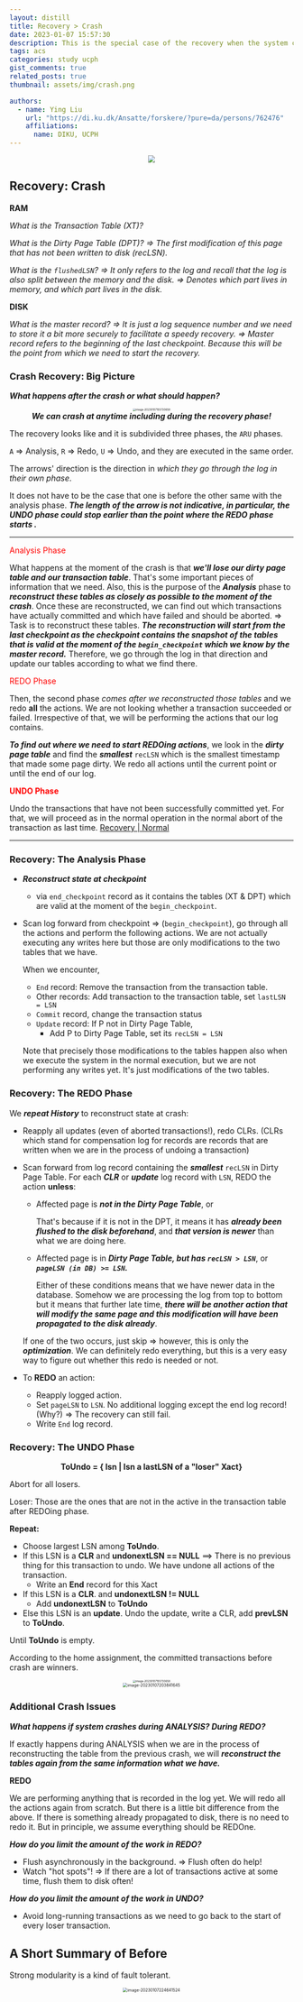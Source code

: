 ```yaml
---
layout: distill
title: Recovery > Crash
date: 2023-01-07 15:57:30
description: This is the special case of the recovery when the system crashes.
tags: acs
categories: study ucph
gist_comments: true
related_posts: true
thumbnail: assets/img/crash.png

authors:
  - name: Ying Liu
    url: "https://di.ku.dk/Ansatte/forskere/?pure=da/persons/762476"
    affiliations:
      name: DIKU, UCPH
---
```


<div align=center>
  <div class="row mt-3">
    <div class="col-sm mt-3 mt-md-0">
      <img src="https://i.imgur.com/D0YTFXX.png" style="zoom: 80%" class="img-fluid rounded z-depth-1" />
    </div>
  </div>
</div>

## Recovery: Crash

**RAM**

_What is the Transaction Table (XT)?_

_What is the Dirty Page Table (DPT)? => The first modification of this page that has not been written to disk (recLSN)._

_What is the `flushedLSN`? => It only refers to the log and recall that the log is also split between the memory and the disk. => Denotes which part lives in memory, and which part lives in the disk._

**DISK**

_What is the master record? => It is just a log sequence number and we need to store it a bit more securely to facilitate a speedy recovery. => Master record refers to the beginning of the last checkpoint. Because this will be the point from which we need to start the recovery._

### Crash Recovery: Big Picture

**_What happens after the crash or what should happen?_**

<div align=center>
  <div class="row mt-3">
    <div class="col-sm mt-3 mt-md-0">
      <img src="https://i.imgur.com/aMm0Hww.png" alt="image-20230107155730658" style="zoom:33%;" class="img-fluid rounded z-depth-1" />
    </div>
  </div>
</div>

<div align=center><i><b>We can crash at anytime including during the recovery phase!</b></i></div>

The recovery looks like and it is subdivided three phases, the `ARU` phases.

`A` => Analysis, `R` => Redo, `U` => Undo, and they are executed in the same order.

The arrows' direction is the direction in _which they go through the log in their own phase_.

It does not have to be the case that one is before the other same with the analysis phase. **_The length of the arrow is not indicative, in particular, the UNDO phase could stop earlier than the point where the REDO phase starts ._**

<hr>

<font color=red>Analysis Phase</font>

What happens at the moment of the crash is that **_we'll lose our dirty page table and our transaction table_**. That's some important pieces of information that we need. Also, this is the purpose of the **_Analysis_** phase to **_reconstruct these tables as closely as possible to the moment of the crash_**. Once these are reconstructed, we can find out which transactions have actually committed and which have failed and should be aborted. => Task is to reconstruct these tables. **_The reconstruction will start from the last checkpoint as the checkpoint contains the snapshot of the tables that is valid at the moment of the `begin_checkpoint` which we know by the master record._** Therefore, we go through the log in that direction and update our tables according to what we find there.

<font color=red>REDO Phase</font>

Then, the second phase _comes after we reconstructed those tables_ and we redo **all** the actions. We are not looking whether a transaction succeeded or failed. Irrespective of that, we will be performing the actions that our log contains.

**_To find out where we need to start REDOing actions_**, we look in the **_dirty page table_** and find the **_smallest_** `recLSN` which is the smallest timestamp that made some page dirty. We redo all actions until the current point or until the end of our log.

<font color=red><b>UNDO Phase</b></font>

Undo the transactions that have not been successfully committed yet. For that, we will proceed as in the normal operation in the normal abort of the transaction as last time. [Recovery | Normal](https://liuying-1.github.io/blog/2023/recovery-normal/)

<hr>

### Recovery: The Analysis Phase

- **_Reconstruct state at checkpoint_**

  - via `end_checkpoint` record as it contains the tables (XT & DPT) which are valid at the moment of the `begin_checkpoint`.

- Scan log forward from checkpoint => (`begin_checkpoint`), go through all the actions and perform the following actions. We are not actually executing any writes here but those are only modifications to the two tables that we have.

  When we encounter,

  - `End` record: Remove the transaction from the transaction table.
  - Other records: Add transaction to the transaction table, set `lastLSN = LSN`
  - `Commit` record, change the transaction status
  - `Update` record: If P not in Dirty Page Table,
    - Add P to Dirty Page Table, set its `recLSN = LSN`

  Note that precisely those modifications to the tables happen also when we execute the system in the normal execution, but we are not performing any writes yet. It's just modifications of the two tables.

### Recovery: The REDO Phase

We **_repeat History_** to reconstruct state at crash:

- Reapply all updates (even of aborted transactions!), redo CLRs. (CLRs which stand for compensation log for records are records that are written when we are in the process of undoing a transaction)

- Scan forward from log record containing the **_smallest_** `recLSN` in Dirty Page Table. For each **_CLR_** or **_update_** log record with `LSN`, REDO the action **unless**:

  - Affected page is **_not in the Dirty Page Table_**, or

    That's because if it is not in the DPT, it means it has **_already been flushed to the disk beforehand_**, and **_that version is newer_** than what we are doing here.

  - Affected page is in **_Dirty Page Table, but has `recLSN > LSN`_**, or **_`pageLSN (in DB) >= LSN`._**

    Either of these conditions means that we have newer data in the database. Somehow we are processing the log from top to bottom but it means that further late time, **_there will be another action that will modify the same page and this modification will have been propagated to the disk already_**.

  If one of the two occurs, just skip => however, this is only the **_optimization_**. We can definitely redo everything, but this is a very easy way to figure out whether this redo is needed or not.

- To **REDO** an action:

  - Reapply logged action.
  - Set `pageLSN` to `LSN`. No additional logging except the end log record! (Why?) => The recovery can still fail.
  - Write `End` log record.

### Recovery: The UNDO Phase

<div align=center><b>ToUndo = { lsn | lsn a lastLSN of a "loser" Xact}</b></div>

Abort for all losers.

Loser: Those are the ones that are not in the active in the transaction table after REDOing phase.

**Repeat:**

- Choose largest LSN among **ToUndo**.
- If this LSN is a **CLR** and **undonextLSN == NULL** ==> There is no previous thing for this transaction to undo. We have undone all actions of the transaction.
  - Write an **End** record for this Xact
- If this LSN is a **CLR**. and **undonextLSN != NULL**
  - Add **undonextLSN** to **ToUndo**
- Else this LSN is an **update**. Undo the update, write a CLR, add **prevLSN** to **ToUndo**.

Until **ToUndo** is empty.

According to the home assignment, the committed transactions before crash are winners.

<div align=center>
  <div class="row mt-3">
    <div class="col-sm mt-3 mt-md-0">
      <img src="https://i.imgur.com/aMm0Hww.png" alt="image-20230107155730658" style="zoom:33%;" class="img-fluid rounded z-depth-1" />
    </div>
  </div>
</div>

<div align=center>
  <div class="row mt-3">
    <div class="col-sm mt-3 mt-md-0">
      <img src="https://i.imgur.com/HOB9twW.png" alt="image-20230107203841645" style="zoom:50%;" class="img-fluid rounded z-depth-1" />
    </div>
  </div>
</div>

### Additional Crash Issues

**_What happens if system crashes during ANALYSIS? During REDO?_**

If exactly happens during ANALYSIS when we are in the process of reconstructing the table from the previous crash, we will **_reconstruct the tables again from the same information what we have._**

**REDO**

We are performing anything that is recorded in the log yet. We will redo all the actions again from scratch. But there is a little bit difference from the above. If there is something already propagated to disk, there is no need to redo it. But in principle, we assume everything should be REDOne.

**_How do you limit the amount of the work in REDO?_**

- Flush asynchronously in the background. => Flush often do help!
- Watch "hot spots"! => If there are a lot of transactions active at some time, flush them to disk often!

**_How do you limit the amount of the work in UNDO?_**

- Avoid long-running transactions as we need to go back to the start of every loser transaction.

## A Short Summary of Before

Strong modularity is a kind of fault tolerant.

<div align=center>
  <div class="row mt-3">
    <div class="col-sm mt-3 mt-md-0">
      <img src="https://i.imgur.com/oDBoceD.png" alt="image-20230107224641524" style="zoom:50%;" class="img-fluid rounded z-depth-1" />
    </div>
  </div>
</div>
